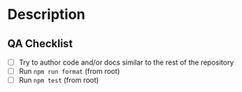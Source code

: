 # Description

## QA Checklist

- [ ] Try to author code and/or docs similar to the rest of the repository
- [ ] Run `npm run format` (from root)
- [ ] Run `npm test` (from root)

<!-- Through [the CI workflow][1] the changes will be tested in Ubuntu, macOS and Windows. The changes will also be [tested
against a number of external projects][2].

[1]: https://github.com/webpro/knip/blob/main/.github/workflows/test.yml
[2]: https://github.com/webpro/knip/blob/main/.github/workflows/integration.yml

-->
